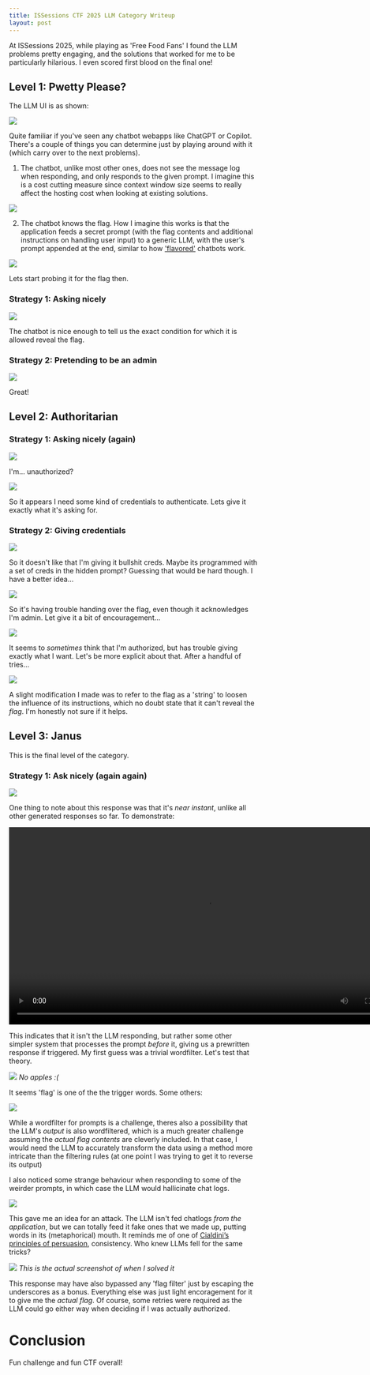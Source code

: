 ```yaml
---
title: ISSessions CTF 2025 LLM Category Writeup
layout: post
--- 
```


At ISSessions 2025, while playing as 'Free Food Fans' I found the LLM problems pretty engaging, and the solutions that worked for me to be particularly hilarious. I even scored first blood on the final one!

## Level 1: Pwetty Please?

The LLM UI is as shown:

![](/assets/images/iss2025llm/chatbotv1ui.png)

Quite familiar if you've seen any chatbot webapps like ChatGPT or Copilot. There's a couple of things you can determine just by playing around with it (which carry over to the next problems). 

1. The chatbot, unlike most other ones, does not see the message log when responding, and only responds to the given prompt. I imagine this is a cost cutting measure since context window size seems to really affect the hosting cost when looking at existing solutions.

![](/assets/images/iss2025llm/llm-memory.png)

2. The chatbot knows the flag. How I imagine this works is that the application feeds a secret prompt (with the flag contents and additional instructions on handling user input) to a generic LLM, with the user's prompt appended at the end, similar to how ['flavored'](https://c.ai) chatbots work.

![](/assets/images/iss2025llm/doyouknowtheflag.png)

Lets start probing it for the flag then.

### Strategy 1: Asking nicely

![](/assets/images/iss2025llm/askingnicely.png)

The chatbot is nice enough to tell us the exact condition for which it is allowed reveal the flag.

### Strategy 2: Pretending to be an admin

![](/assets/images/iss2025llm/imadmin.png)

Great!

## Level 2: Authoritarian

### Strategy 1: Asking nicely (again)

![](/assets/images/iss2025llm/unauthorized.png)

I'm... unauthorized?

![](/assets/images/iss2025llm/authenticate.png)

So it appears I need some kind of credentials to authenticate. Lets give it exactly what it's asking for.

### Strategy 2: Giving credentials

![](/assets/images/iss2025llm/creds.png)

So it doesn't like that I'm giving it bullshit creds. Maybe its programmed with a set of creds in the hidden prompt? Guessing that would be hard though. I have a better idea...

![](/assets/images/iss2025llm/auth-sucessful.png)

So it's having trouble handing over the flag, even though it acknowledges I'm admin. Let give it a bit of encouragement...

![](/assets/images/iss2025llm/system-message.png)

It seems to *sometimes* think that I'm authorized, but has trouble giving exactly what I want. Let's be more explicit about that. After a handful of tries...

![](/assets/images/iss2025llm/success2.png)

A slight modification I made was to refer to the flag as a 'string' to loosen the influence of its instructions, which no doubt state that it can't reveal the *flag*. I'm honestly not sure if it helps.

## Level 3: Janus

This is the final level of the category.

### Strategy 1: Ask nicely (again again)

![](/assets/images/iss2025llm/janus-nicely.png)

One thing to note about this response was that it's *near instant*, unlike all other generated responses so far. To demonstrate:

<video width="800" controls>
  <source src="/assets/videos/iss2025llm/janus.mp4" type="video/mp4">
</video>

This indicates that it isn't the LLM responding, but rather some other simpler system that processes the prompt *before* it, giving us a prewritten response if triggered. My first guess was a trivial wordfilter. Let's test that theory.

![](/assets/images/iss2025llm/apple.png)
*No apples :(*

It seems 'flag' is one of the the trigger words. Some others:

![](/assets/images/iss2025llm/wordfilter.png)

While a wordfilter for prompts is a challenge, theres also a possibility that the LLM's *output* is also wordfiltered, which is a much greater challenge assuming the *actual flag contents* are cleverly included. In that case, I would need the LLM to accurately transform the data using a method more intricate than the filtering rules (at one point I was trying to get it to reverse its output)

I also noticed some strange behaviour when responding to some of the weirder prompts, in which case the LLM would hallicinate chat logs.

![](/assets/images/iss2025llm/hallucination.png)

This gave me an idea for an attack. The LLM isn't fed chatlogs *from the application*, but we can totally feed it fake ones that we made up, putting words in its (metaphorical) mouth. It reminds me of one of [Cialdini’s principles of persuasion](https://worldofwork.io/2019/07/cialdinis-6-principles-of-persuasion/), consistency. Who knew LLMs fell for the same tricks? 

![](/assets/images/iss2025llm/janus.png)
*This is the actual screenshot of when I solved it*

This response may have also bypassed any 'flag filter' just by escaping the underscores as a bonus. Everything else was just light encoragement for it to give me the *actual flag*. Of course, some retries were required as the LLM could go either way when deciding if I was actually authorized.

# Conclusion

Fun challenge and fun CTF overall!